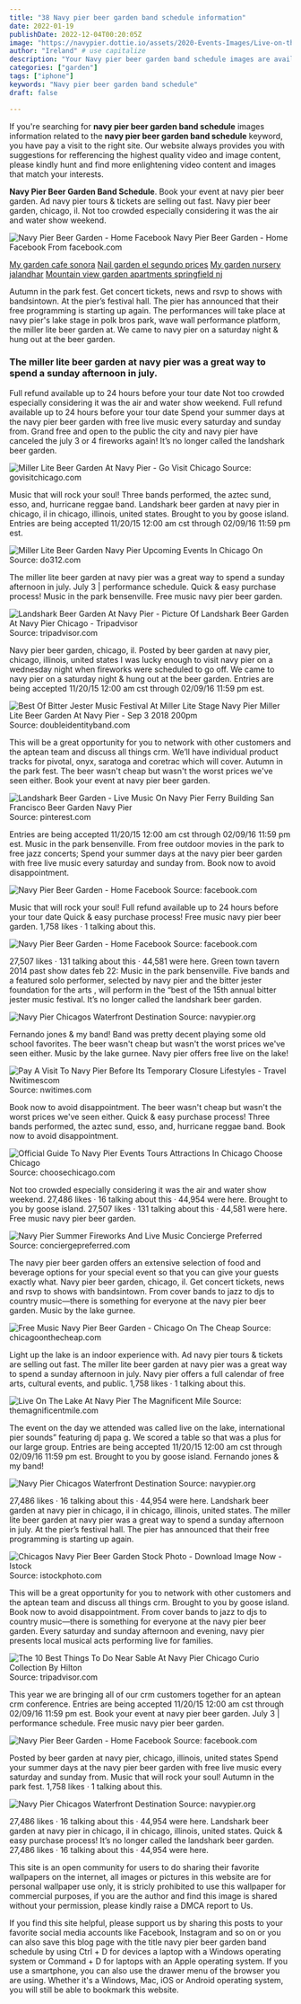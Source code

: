 ```yaml
---
title: "38 Navy pier beer garden band schedule information"
date: 2022-01-19
publishDate: 2022-12-04T00:20:05Z
image: "https://navypier.dottie.io/assets/2020-Events-Images/Live-on-the-Lake__FocusFillWzkwMCw0NTAsInkiLDc1XQ.jpg"
author: "Ireland" # use capitalize
description: "Your Navy pier beer garden band schedule images are available. Navy pier beer garden band schedule are a topic that is being searched for and liked by netizens now. You can Find and Download the Navy pier beer garden band schedule files here. Get all free images."
categories: ["garden"]
tags: ["iphone"]
keywords: "Navy pier beer garden band schedule"
draft: false

---
```


If you're searching for **navy pier beer garden band schedule** images information related to the **navy pier beer garden band schedule** keyword, you have pay a visit to the right  site.  Our website always  provides you with  suggestions  for refferencing  the highest  quality video and image  content, please kindly hunt and find more enlightening video content and images  that match your interests.

**Navy Pier Beer Garden Band Schedule**. Book your event at navy pier beer garden. Ad navy pier tours &amp; tickets are selling out fast. Navy pier beer garden, chicago, il. Not too crowded especially considering it was the air and water show weekend.

![Navy Pier Beer Garden - Home Facebook](https://lookaside.fbsbx.com/lookaside/crawler/media/?media_id=10158631104389176 "Navy Pier Beer Garden - Home Facebook")
Navy Pier Beer Garden - Home Facebook From facebook.com

[My garden cafe sonora](/my-garden-cafe-sonora/)
[Nail garden el segundo prices](/nail-garden-el-segundo-prices/)
[My garden nursery jalandhar](/my-garden-nursery-jalandhar/)
[Mountain view garden apartments springfield nj](/mountain-view-garden-apartments-springfield-nj/)

Autumn in the park fest. Get concert tickets, news and rsvp to shows with bandsintown. At the pier’s festival hall. The pier has announced that their free programming is starting up again. The performances will take place at navy pier&#039;s lake stage in polk bros park, wave wall performance platform, the miller lite beer garden at. We came to navy pier on a saturday night &amp; hung out at the beer garden.

### The miller lite beer garden at navy pier was a great way to spend a sunday afternoon in july.

Full refund available up to 24 hours before your tour date Not too crowded especially considering it was the air and water show weekend. Full refund available up to 24 hours before your tour date Spend your summer days at the navy pier beer garden with free live music every saturday and sunday from. Grand free and open to the public the city and navy pier have canceled the july 3 or 4 fireworks again! It’s no longer called the landshark beer garden.


![Miller Lite Beer Garden At Navy Pier - Go Visit Chicago](https://www.govisitchicago.com/wp-content/uploads/2017/07/Miller-Lite-Beer-Garden-Navy-Pier-Chicago-1024x681.jpg "Miller Lite Beer Garden At Navy Pier - Go Visit Chicago")
Source: govisitchicago.com

Music that will rock your soul! Three bands performed, the aztec sund, esso, and, hurricane reggae band. Landshark beer garden at navy pier in chicago, il in chicago, illinois, united states. Brought to you by goose island. Entries are being accepted 11/20/15 12:00 am cst through 02/09/16 11:59 pm est.

![Miller Lite Beer Garden Navy Pier Upcoming Events In Chicago On](https://cloudinary-assets.dostuffmedia.com/res/dostuff-media/image/upload/venue-404317/1498062603.jpg "Miller Lite Beer Garden Navy Pier Upcoming Events In Chicago On")
Source: do312.com

The miller lite beer garden at navy pier was a great way to spend a sunday afternoon in july. July 3 | performance schedule. Quick &amp; easy purchase process! Music in the park bensenville. Free music navy pier beer garden.

![Landshark Beer Garden At Navy Pier - Picture Of Landshark Beer Garden At Navy Pier Chicago - Tripadvisor](https://media-cdn.tripadvisor.com/media/photo-s/18/dd/33/19/navy-pier-beer-garden.jpg "Landshark Beer Garden At Navy Pier - Picture Of Landshark Beer Garden At Navy Pier Chicago - Tripadvisor")
Source: tripadvisor.com

Navy pier beer garden, chicago, il. Posted by beer garden at navy pier, chicago, illinois, united states I was lucky enough to visit navy pier on a wednesday night when fireworks were scheduled to go off. We came to navy pier on a saturday night &amp; hung out at the beer garden. Entries are being accepted 11/20/15 12:00 am cst through 02/09/16 11:59 pm est.

![Best Of Bitter Jester Music Festival At Miller Lite Stage Navy Pier Miller Lite Beer Garden At Navy Pier - Sep 3 2018 200pm](https://d10j3mvrs1suex.cloudfront.net/u/191506/36d135084a74f460409b4a64ac61479ac61f33d1/original/13754407-1190577160955144-6388989311668968675-n.jpg/!!/meta%3AeyJzcmNCdWNrZXQiOiJiemdsZmlsZXMifQ%3D%3D.jpg "Best Of Bitter Jester Music Festival At Miller Lite Stage Navy Pier Miller Lite Beer Garden At Navy Pier - Sep 3 2018 200pm")
Source: doubleidentityband.com

This will be a great opportunity for you to network with other customers and the aptean team and discuss all things crm. We’ll have individual product tracks for pivotal, onyx, saratoga and coretrac which will cover. Autumn in the park fest. The beer wasn&#039;t cheap but wasn&#039;t the worst prices we&#039;ve seen either. Book your event at navy pier beer garden.

![Landshark Beer Garden - Live Music On Navy Pier Ferry Building San Francisco Beer Garden Navy Pier](https://i.pinimg.com/736x/75/a8/e7/75a8e7cbad7c352e840eda94abc2b058--beer-garden-live-music.jpg "Landshark Beer Garden - Live Music On Navy Pier Ferry Building San Francisco Beer Garden Navy Pier")
Source: pinterest.com

Entries are being accepted 11/20/15 12:00 am cst through 02/09/16 11:59 pm est. Music in the park bensenville. From free outdoor movies in the park to free jazz concerts; Spend your summer days at the navy pier beer garden with free live music every saturday and sunday from. Book now to avoid disappointment.

![Navy Pier Beer Garden - Home Facebook](https://lookaside.fbsbx.com/lookaside/crawler/media/?media_id=10158631104389176 "Navy Pier Beer Garden - Home Facebook")
Source: facebook.com

Music that will rock your soul! Full refund available up to 24 hours before your tour date Quick &amp; easy purchase process! Free music navy pier beer garden. 1,758 likes · 1 talking about this.

![Navy Pier Beer Garden - Home Facebook](https://lookaside.fbsbx.com/lookaside/crawler/media/?media_id=10158670812839176 "Navy Pier Beer Garden - Home Facebook")
Source: facebook.com

27,507 likes · 131 talking about this · 44,581 were here. Green town tavern 2014 past show dates feb 22: Music in the park bensenville. Five bands and a featured solo performer, selected by navy pier and the bitter jester foundation for the arts , will perform in the “best of the 15th annual bitter jester music festival. It’s no longer called the landshark beer garden.

![Navy Pier Chicagos Waterfront Destination](https://navypier.dottie.io/assets/Tourism-Operators/images/092__FocusFillWzkwMCw0NTAsInkiLDE0M10.jpg "Navy Pier Chicagos Waterfront Destination")
Source: navypier.org

Fernando jones &amp; my band! Band was pretty decent playing some old school favorites. The beer wasn&#039;t cheap but wasn&#039;t the worst prices we&#039;ve seen either. Music by the lake gurnee. Navy pier offers free live on the lake!

![Pay A Visit To Navy Pier Before Its Temporary Closure Lifestyles - Travel Nwitimescom](https://bloximages.chicago2.vip.townnews.com/nwitimes.com/content/tncms/assets/v3/editorial/7/98/79887665-8c3c-5e84-874d-d00993faf9eb/5f4006115dea4.image.jpg?resize=1440%2C1440 "Pay A Visit To Navy Pier Before Its Temporary Closure Lifestyles - Travel Nwitimescom")
Source: nwitimes.com

Book now to avoid disappointment. The beer wasn&#039;t cheap but wasn&#039;t the worst prices we&#039;ve seen either. Quick &amp; easy purchase process! Three bands performed, the aztec sund, esso, and, hurricane reggae band. Book now to avoid disappointment.

![Official Guide To Navy Pier Events Tours Attractions In Chicago Choose Chicago](https://cdn.choosechicago.com/uploads/2019/05/RP_NAVY-PIER184-copy-750x501.jpg "Official Guide To Navy Pier Events Tours Attractions In Chicago Choose Chicago")
Source: choosechicago.com

Not too crowded especially considering it was the air and water show weekend. 27,486 likes · 16 talking about this · 44,954 were here. Brought to you by goose island. 27,507 likes · 131 talking about this · 44,581 were here. Free music navy pier beer garden.

![Navy Pier Summer Fireworks And Live Music Concierge Preferred](https://www.conciergepreferred.com/wp-content/uploads/2017/05/DSC_0369.jpg "Navy Pier Summer Fireworks And Live Music Concierge Preferred")
Source: conciergepreferred.com

The navy pier beer garden offers an extensive selection of food and beverage options for your special event so that you can give your guests exactly what. Navy pier beer garden, chicago, il. Get concert tickets, news and rsvp to shows with bandsintown. From cover bands to jazz to djs to country music—there is something for everyone at the navy pier beer garden. Music by the lake gurnee.

![Free Music Navy Pier Beer Garden - Chicago On The Cheap](https://i0.wp.com/chicagoonthecheap.com/lotc-cms/wp-content/uploads/Navy-Pier-Ferris-Wheel-3.jpg?fit=1600%2C1066&amp;ssl=1 "Free Music Navy Pier Beer Garden - Chicago On The Cheap")
Source: chicagoonthecheap.com

Light up the lake is an indoor experience with. Ad navy pier tours &amp; tickets are selling out fast. The miller lite beer garden at navy pier was a great way to spend a sunday afternoon in july. Navy pier offers a full calendar of free arts, cultural events, and public. 1,758 likes · 1 talking about this.

![Live On The Lake At Navy Pier The Magnificent Mile](https://www.themagnificentmile.com/assets/Tourism-Operators/images/NAVY-PIER.jpg "Live On The Lake At Navy Pier The Magnificent Mile")
Source: themagnificentmile.com

The event on the day we attended was called live on the lake, international pier sounds” featuring dj papa g. We scored a table so that was a plus for our large group. Entries are being accepted 11/20/15 12:00 am cst through 02/09/16 11:59 pm est. Brought to you by goose island. Fernando jones &amp; my band!

![Navy Pier Chicagos Waterfront Destination](https://navypier.dottie.io/assets/2021-Events-Images/creedence__FocusFillWzkwMCw0NTAsInkiLDI4XQ.jpg "Navy Pier Chicagos Waterfront Destination")
Source: navypier.org

27,486 likes · 16 talking about this · 44,954 were here. Landshark beer garden at navy pier in chicago, il in chicago, illinois, united states. The miller lite beer garden at navy pier was a great way to spend a sunday afternoon in july. At the pier’s festival hall. The pier has announced that their free programming is starting up again.

![Chicagos Navy Pier Beer Garden Stock Photo - Download Image Now - Istock](https://media.istockphoto.com/photos/chicagos-navy-pier-beer-garden-picture-id471304767 "Chicagos Navy Pier Beer Garden Stock Photo - Download Image Now - Istock")
Source: istockphoto.com

This will be a great opportunity for you to network with other customers and the aptean team and discuss all things crm. Brought to you by goose island. Book now to avoid disappointment. From cover bands to jazz to djs to country music—there is something for everyone at the navy pier beer garden. Every saturday and sunday afternoon and evening, navy pier presents local musical acts performing live for families.

![The 10 Best Things To Do Near Sable At Navy Pier Chicago Curio Collection By Hilton](https://media-cdn.tripadvisor.com/media/photo-s/08/cc/62/0b/landshark-beer-garden.jpg "The 10 Best Things To Do Near Sable At Navy Pier Chicago Curio Collection By Hilton")
Source: tripadvisor.com

This year we are bringing all of our crm customers together for an aptean crm conference. Entries are being accepted 11/20/15 12:00 am cst through 02/09/16 11:59 pm est. Book your event at navy pier beer garden. July 3 | performance schedule. Free music navy pier beer garden.

![Navy Pier Beer Garden - Home Facebook](https://lookaside.fbsbx.com/lookaside/crawler/media/?media_id=76751374175 "Navy Pier Beer Garden - Home Facebook")
Source: facebook.com

Posted by beer garden at navy pier, chicago, illinois, united states Spend your summer days at the navy pier beer garden with free live music every saturday and sunday from. Music that will rock your soul! Autumn in the park fest. 1,758 likes · 1 talking about this.

![Navy Pier Chicagos Waterfront Destination](https://navypier.dottie.io/assets/2020-Events-Images/Live-on-the-Lake__FocusFillWzkwMCw0NTAsInkiLDc1XQ.jpg "Navy Pier Chicagos Waterfront Destination")
Source: navypier.org

27,486 likes · 16 talking about this · 44,954 were here. Landshark beer garden at navy pier in chicago, il in chicago, illinois, united states. Quick &amp; easy purchase process! It’s no longer called the landshark beer garden. 27,486 likes · 16 talking about this · 44,954 were here.

This site is an open community for users to do sharing their favorite wallpapers on the internet, all images or pictures in this website are for personal wallpaper use only, it is stricly prohibited to use this wallpaper for commercial purposes, if you are the author and find this image is shared without your permission, please kindly raise a DMCA report to Us.

If you find this site helpful, please support us by sharing this posts to your favorite social media accounts like Facebook, Instagram and so on or you can also save this blog page with the title navy pier beer garden band schedule by using Ctrl + D for devices a laptop with a Windows operating system or Command + D for laptops with an Apple operating system. If you use a smartphone, you can also use the drawer menu of the browser you are using. Whether it's a Windows, Mac, iOS or Android operating system, you will still be able to bookmark this website.
